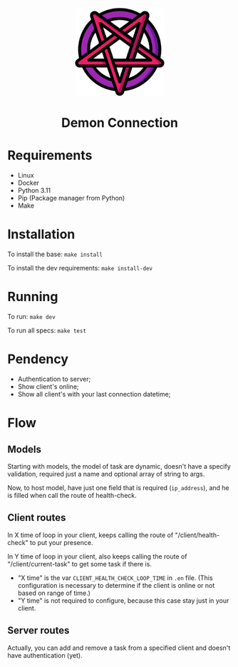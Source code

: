 <div align="center">
    <img src="./assets/pentagram.png" alt="Devil ghost" width="200" height="200"/>
    <h1>Demon Connection</h1>
</div>

# Requirements

- Linux
- Docker
- Python 3.11
- Pip (Package manager from Python)
- Make

# Installation

To install the base: `make install`

To install the dev requirements: `make install-dev`

# Running

To run: `make dev`

To run all specs: `make test`

# Pendency

- Authentication to server;
- Show client's online;
- Show all client's with your last connection datetime;

# Flow

## Models

Starting with models, the model of task are dynamic, doesn't have a specify validation, required just a name and optional array of string to args.

Now, to host model, have just one field that is required (`ip_address`), and he is filled when call the route of health-check.

## Client routes

In X time of loop in your client, keeps calling the route of "/client/health-check" to put your presence.

In Y time of loop in your client, also keeps calling the route of "/client/current-task" to get some task if there is.

* "X time" is the var `CLIENT_HEALTH_CHECK_LOOP_TIME` in `.en` file. (This configuration is necessary to determine if the client is online or not based on range of time.)
* "Y time" is not required to configure, because this case stay just in your client.

## Server routes

Actually, you can add and remove a task from a specified client and doesn't have authentication (yet).
